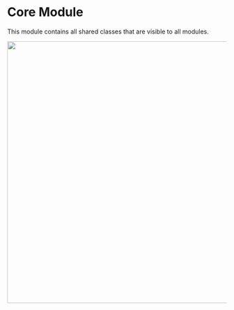 # Core Module

This module contains all shared classes that are visible to all modules.

<img src="https://github.com/ShabanKamell/TheMovies/blob/master/blob/modular-arch-diagram2.png" height="600">

